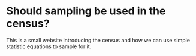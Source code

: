 # Should sampling be used in the census?

This is a small website introducing the census and how we can use simple statistic equations to sample for it.
